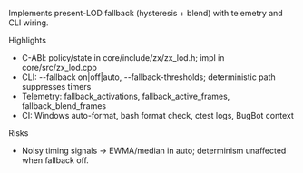 ﻿Implements present-LOD fallback (hysteresis + blend) with telemetry and CLI wiring.

Highlights
- C-ABI: policy/state in core/include/zx/zx_lod.h; impl in core/src/zx_lod.cpp
- CLI: --fallback on|off|auto, --fallback-thresholds; deterministic path suppresses timers
- Telemetry: fallback_activations, fallback_active_frames, fallback_blend_frames
- CI: Windows auto-format, bash format check, ctest logs, BugBot context

Risks
- Noisy timing signals -> EWMA/median in auto; determinism unaffected when fallback off.
